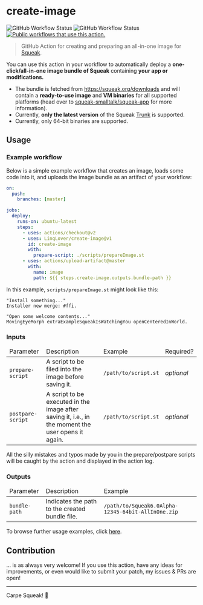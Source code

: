 # create-image

![GitHub Workflow Status](https://img.shields.io/github/workflow/status/LinqLover/create-image/%F0%9F%A7%AA%20Test?label=%F0%9F%A7%AA%20Test)
![GitHub Workflow Status](https://img.shields.io/github/workflow/status/LinqLover/create-image/%F0%9F%A7%B5%20Lint?label=%F0%9F%A7%B5%20Lint)
[![Public workflows that use this action.](https://img.shields.io/endpoint?url=https%3A%2F%2Fapi-tj-actions1.vercel.app%2Fapi%2Fgithub-actions%2Fused-by%3Faction%3DLinqLover%2Fcreate-image%26badge%3Dtrue)](https://sourcegraph.com/search?q=context:global+LinqLover/create-image+file:.github/workflows&patternType=literal)

> GitHub Action for creating and preparing an all-in-one image for [Squeak](https://squeak.org/).

You can use this action in your workflow to automatically deploy a **one-click/all-in-one image bundle of Squeak** containing **your app or modifications.**
- The bundle is fetched from <https://squeak.org/downloads> and will contain a **ready-to-use image** and **VM binaries** for all supported platforms (head over to [squeak-smalltalk/squeak-app](https://github.com/squeak-smalltalk/squeak-app) for more information).
- Currently, **only the latest version** of the Squeak [Trunk](http://source.squeak.org/trunk) is supported.
- Currently, only 64-bit binaries are supported.

## Usage

### Example workflow

Below is a simple example workflow that creates an image, loads some code into it, and uploads the image bundle as an artifact of your workflow:

```yml
on:
  push:
    branches: [master]

jobs:
  deploy:
    runs-on: ubuntu-latest
    steps:
      - uses: actions/checkout@v2
      - uses: LinqLover/create-image@v1
        id: create-image
        with:
          prepare-script: ./scripts/prepareImage.st
      - uses: actions/upload-artifact@master
        with:
          name: image
          path: ${{ steps.create-image.outputs.bundle-path }}
```

In this example, `scripts/prepareImage.st` might look like this:

```smalltalk
"Install something..."
Installer new merge: #ffi.

"Open some welcome contents..."
MovingEyeMorph extraExampleSqueakIsWatchingYou openCenteredInWorld.
```

### Inputs

<table>
  <thead>
    <tr>
      <td>Parameter</td>
      <td>Description</td>
      <td>Example</td>
      <td>Required?</td>
    </tr>
  <tbody>
    <tr>
      <td><code>prepare-script</code></td>
      <td>A script to be filed into the image before saving it.</td>
      <td><code>/path/to/script.st</code></td>
      <td><i>optional</i></td>
    </tr>
    <tr>
      <td><code>postpare-script</code></td>
      <td>A script to be executed in the image after saving it, i.e., in the moment the user opens it again.</td>
      <td><code>/path/to/script.st</code></td>
      <td><i>optional</i></td>
    </tr>
  </tbody>
</table>

All the silly mistakes and typos made by you in the prepare/postpare scripts will be caught by the action and displayed in the action log.

### Outputs

<table>
  <thead>
    <tr>
      <td>Parameter</td>
      <td>Description</td>
      <td>Example</td>
    </tr>
  <tbody>
    <tr>
      <td><code>bundle-path</code></td>
      <td>Indicates the path to the created bundle file.</td>
      <td><code>/path/to/Squeak6.0Alpha-12345-64bit-AllInOne.zip</code></td>
    </tr>
  </tbody>
</table>

To browse further usage examples, click [here](https://sourcegraph.com/search?q=context:global+LinqLover/create-image+file:.github/workflows&patternType=literal).

## Contribution

... is as always very welcome! If you use this action, have any ideas for improvements, or even would like to submit your patch, my issues & PRs are open!

---

Carpe Squeak! 🎈
